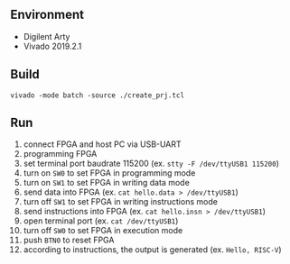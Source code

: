 ## Environment

- Digilent Arty
- Vivado 2019.2.1

## Build

```
vivado -mode batch -source ./create_prj.tcl
```

## Run

1. connect FPGA and host PC via USB-UART
1. programming FPGA
1. set terminal port baudrate 115200 (ex. `stty -F /dev/ttyUSB1 115200`)
1. turn on `SW0` to set FPGA in programming mode
1. turn on `SW1` to set FPGA in writing data mode
1. send data into FPGA (ex. `cat hello.data > /dev/ttyUSB1`)
1. turn off `SW1` to set FPGA in writing instructions mode
1. send instructions into FPGA (ex. `cat hello.insn > /dev/ttyUSB1`)
1. open terminal port (ex. `cat /dev/ttyUSB1`)
1. turn off `SW0` to set FPGA in execution mode
1. push `BTN0` to reset FPGA
1. according to instructions, the output is generated (ex. `Hello, RISC-V`)

